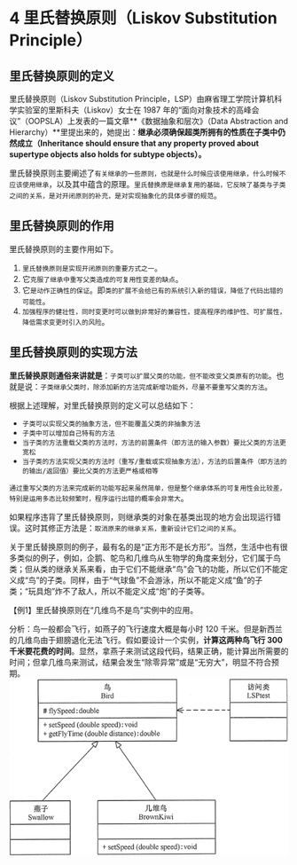 # 4 里氏替换原则（Liskov Substitution Principle）

## 里氏替换原则的定义

里氏替换原则（Liskov Substitution Principle，LSP）由麻省理工学院计算机科学实验室的里斯科夫（Liskov）女士在 1987 年的“面向对象技术的高峰会议”（OOPSLA）上发表的一篇文章**《数据抽象和层次》（Data Abstraction and Hierarchy）**里提出来的，她提出：**继承必须确保超类所拥有的性质在子类中仍然成立（Inheritance should ensure that any property proved about supertype objects also holds for subtype objects）。**

里氏替换原则主要阐述了`有关继承的一些原则，也就是什么时候应该使用继承，什么时候不应该使用继承`，以及其中蕴含的原理。`里氏替换原是继承复用的基础，它反映了基类与子类之间的关系，是对开闭原则的补充，是对实现抽象化的具体步骤的规范`。

## 里氏替换原则的作用

里氏替换原则的主要作用如下。

1. `里氏替换原则是实现开闭原则的重要方式之一`。
2. 它`克服了继承中重写父类造成的可复用性变差的缺点`。
3. 它`是动作正确性的保证`。即`类的扩展不会给已有的系统引入新的错误，降低了代码出错的可能性`。
4. `加强程序的健壮性，同时变更时可以做到非常好的兼容性，提高程序的维护性、可扩展性，降低需求变更时引入的风险`。

## 里氏替换原则的实现方法

**里氏替换原则通俗来讲就是**：`子类可以扩展父类的功能，但不能改变父类原有的功能`。也就是说：`子类继承父类时，除添加新的方法完成新增功能外，尽量不要重写父类的方法`。

根据上述理解，对里氏替换原则的定义可以总结如下：

- `子类可以实现父类的抽象方法，但不能覆盖父类的非抽象方法`
- `子类中可以增加自己特有的方法`
- `当子类的方法重载父类的方法时，方法的前置条件（即方法的输入参数）要比父类的方法更宽松`
- `当子类的方法实现父类的方法时（重写/重载或实现抽象方法），方法的后置条件（即方法的的输出/返回值）要比父类的方法更严格或相等`

`通过重写父类的方法来完成新的功能写起来虽然简单，但是整个继承体系的可复用性会比较差，特别是运用多态比较频繁时，程序运行出错的概率会非常大`。

如果程序违背了里氏替换原则，则继承类的对象在基类出现的地方会出现运行错误。这时其修正方法是：`取消原来的继承关系，重新设计它们之间的关系`。

关于里氏替换原则的例子，最有名的是“正方形不是长方形”。当然，生活中也有很多类似的例子，例如，企鹅、鸵鸟和几维鸟从生物学的角度来划分，它们属于鸟类；但从类的继承关系来看，由于它们不能继承“鸟”会飞的功能，所以它们不能定义成“鸟”的子类。同样，由于“气球鱼”不会游泳，所以不能定义成“鱼”的子类；“玩具炮”炸不了敌人，所以不能定义成“炮”的子类等。



【例1】里氏替换原则在“几维鸟不是鸟”实例中的应用。

分析：鸟一般都会飞行，如燕子的飞行速度大概是每小时 120 千米。但是新西兰的几维鸟由于翅膀退化无法飞行。假如要设计一个实例，**计算这两种鸟飞行 300 千米要花费的时间**。显然，拿燕子来测试这段代码，结果正确，能计算出所需要的时间；但拿几维鸟来测试，结果会发生“除零异常”或是“无穷大”，明显不符合预期。![“几维鸟不是鸟”实例的类图](_images/liskov_substitution_principle_example.gif)